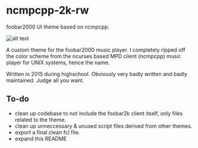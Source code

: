 # ncmpcpp-2k-rw
foobar2000 UI theme based on ncmpcpp.

![alt text](https://imgur.com/jlccap7.jpg "with switchable side panels!")

A custom theme for the foobar2000 music player. I completely ripped off the color scheme from the ncurses based MPD client (ncmpcpp) music player for UNIX systems, hence the name.

Written in 2015 during highschool. Obviously very badly written and badly maintained. Judge all you want.

## To-do
* clean up codebase to not include the foobar2k client itself, only files related to the theme.
* clean up unneccessary & unused script files derived from other themes.
* export a final clean fcl file.
* expand this README


